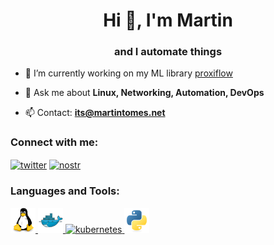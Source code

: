 <h1 align="center">Hi 👋, I'm Martin</h1>
<h3 align="center">and I automate things</h3>

- 🔭 I’m currently working on my ML library [proxiflow](https://gitlab.com/martintomes/proxiflow)

- 💬 Ask me about **Linux, Networking, Automation, DevOps**

- 📫 Contact: **its@martintomes.net**

<h3 align="left">Connect with me:</h3>
<p align="left">
<a href="https://twitter.com/martintomes" target="blank"><img align="center" src="https://raw.githubusercontent.com/rahuldkjain/github-profile-readme-generator/master/src/images/icons/Social/twitter.svg" alt="twitter" height="30" width="40" /></a>
<a href="https://primal.net/p/npub108py9c0zgmvmz2gtksmkr5qedete2el44y39pk3rpxv2gchrn8kshhxcqm" target="blank"><img align="center" src="https://raw.githubusercontent.com/mbarulli/nostr-logo/234544f9308c48afe0f4be7c19f1406c7fe9e37c/SVG/nostr-icon-white-on-purple.svg" alt="nostr" height="30" width="40" /></a>
</p>

<h3 align="left">Languages and Tools:</h3>
<p align="left"> 
<a href="https://www.linux.org/" target="_blank" rel="noreferrer"> <img src="https://raw.githubusercontent.com/devicons/devicon/master/icons/linux/linux-original.svg" alt="linux" width="40" height="40"/> </a>
<a href="https://docker.com" target="_blank" rel="noreferrer"> <img src="https://raw.githubusercontent.com/devicons/devicon/ca28c779441053191ff11710fe24a9e6c23690d6/icons/docker/docker-original.svg" alt="docker" width="40" height="40"/> </a> 
<a href="https://kubernetes.io" target="_blank" rel="noreferrer"> <img src="https://www.vectorlogo.zone/logos/kubernetes/kubernetes-icon.svg" alt="kubernetes" width="40" height="40"/> </a> 
<a href="https://www.python.org" target="_blank" rel="noreferrer"> <img src="https://raw.githubusercontent.com/devicons/devicon/master/icons/python/python-original.svg" alt="python" width="40" height="40"/> </a>
